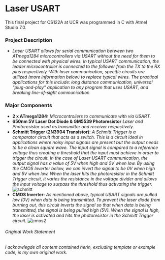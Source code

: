 # Laser USART
This final project for CS122A at UCR was programmed in C with Atmel Studio 7.0.  

### Project Description
   * *Laser USART allows for serial communication between two ATmega1284 microcontrollers via USART without the need for them to be connected with physical wires. In typical USART communication, the leader microcontroller is connected to the follower from the TX to the RX pins respectively. With laser communication, specific circuits are utilized (more information below) to replace typical wires. The practical applications for this include: long distance communication, universal "plug-and-play" application to any program that uses USART, and breaking line-of-sight communication.*

### Major Components
  * **2 x ATmega1284:** *Microcontrollers to communicate with via USART.*
  * **650nm 5V Laser Dot Diode & GM5539 Photoresistor** *Laser and Photoresistor used as transmitter and receiver respectively.*
  * **Schmitt Trigger (2N3904 Transistor):** *A Schmitt Trigger is a comparator circuit that acts as a switch. This is a circuit ideal in applications where noisy input signals are present but the output needs to be a clean square wave. The input signal is compared to a reference voltage thus creating a threshold that the input must achieve in order to trigger the circuit. In the case of Laser USART communication, the output signal has a value of 5V when high and 0V when low. By using the CMOS Inverter below, we can invert the signal to be 0V when high and 5V when low. When the laser hits the photoresistor in the Schmitt Trigger circuit, it varies the resistance in the voltage divider and allows the input voltage to surpass the threshold thus activating the trigger.* 
  ![schmitt](https://user-images.githubusercontent.com/9040611/33705611-d537e2a2-dae5-11e7-8a60-93f6f63c9f89.jpg)
  * **CMOS Inverter:** *As mentioned above, typical USART signals are pulled low (0V) when data is being transmitted. To prevent the laser diode from burning out, this circuit inverts the signal so that when data is being transmitted, the signal is being pulled high (5V). When the signal is high, the laser is activated and hits the photoresistor in the Schmitt Trigger circuit.* 
  ![cmos2](https://user-images.githubusercontent.com/9040611/33748847-a4fc43d6-db7f-11e7-83c2-a9b7abdafa89.png)
  
###### Original Work Statement
*I acknowlegde all content contained herin, excluding template or example code, is my own original work.*
